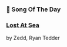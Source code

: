 ### 🎵 Song Of The Day

### [Lost At Sea](https://open.spotify.com/track/3Gwq0zKnMWluOEPKh93BeC)

by Zedd, Ryan Tedder
